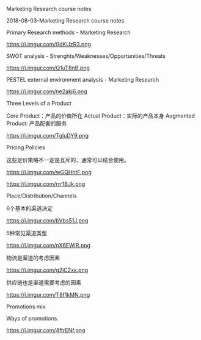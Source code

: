 Marketing Research course notes

2018-08-03-Marketing Research course notes

Primary Research methods - Marketing Research


https://i.imgur.com/0dKUzR3.png

SWOT analysis - Strenghts/Weaknesses/Opportunities/Threats

https://i.imgur.com/Q1uT8nB.png

PESTEL external environment analysis - Marketing Research


https://i.imgur.com/ne2akj6.png

Three Levels of a Product

Core Product：产品的价值所在
Actual Product：实际的产品本身
Augmented Product: 产品配套的服务


https://i.imgur.com/TgIuDY9.png

Pricing Policies

这些定价策略不一定是互斥的，通常可以结合使用。



https://i.imgur.com/wGQHhtF.png

https://i.imgur.com/rrr1BJk.png

Place/Distribution/Channels

6个基本的渠道决定

https://i.imgur.com/bVbs51J.png

5种常见渠道类型

https://i.imgur.com/nX6EWiR.png

物流是渠道的考虑因素

https://i.imgur.com/g2jC2xx.png

供应链也是渠道需要考虑的因素

https://i.imgur.com/T8f1kMN.png

Promotions mix

Ways of promotions.

https://i.imgur.com/4ftrENf.png
